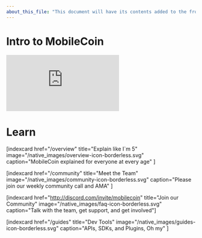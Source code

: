 ```yaml
---
about_this_file: "This document will have its contents added to the front page beneath the hero section and above the footer. Note that when mixing md and html, you must include line breaks so the interpreter knows to switch rules, and be aware than too much leading space might be read as a <code> block"
---
```


  
<h1 id="intro" className="text-center text-xl md:text-1.5xl mb-8">Intro to MobileCoin</h1>

<div className="section video-embed relative w-4/5 max-w-[800px] m-auto">
    <div className="pb-[56.25%] relative overflow-hidden rounded-lg">
        <iframe src="https://www.youtube.com/embed/DAyojx67Stg" title="YouTube video player" 
          frameborder="0" allow="accelerometer; autoplay; clipboard-write; encrypted-media; gyroscope; picture-in-picture" allowfullscreen 
        className="w-full h-full absolute inset-0"></iframe>
    </div>
</div>
    
  
<h1 id="community" className="text-center text-xl md:text-1.5xl mb-8">Learn </h1>
  
<div className="section index-cards">
<div className="width">
<div className="grid grid-cols-1 md:grid-cols-2 xl:grid-cols-4">

[indexcard href="/overview" title="Explain like I`m 5" image="/native_images/overview-icon-borderless.svg" 
    caption="MobileCoin explained for everyone at every age" ]
    
[indexcard href="/community" title="Meet the Team" image="/native_images/community-icon-borderless.svg"
    caption="Please join our weekly community call and AMA" ]
    
[indexcard href="http://discord.com/invite/mobilecoin" title="Join our Community" image="/native_images/faq-icon-borderless.svg" 
    caption="Talk with the team, get support, and get involved"]
    
[indexcard href="/guides" title="Dev Tools" image="/native_images/guides-icon-borderless.svg" 
    caption="APIs, SDKs, and Plugins, Oh my" ]

</div>
</div>
</div>
    
